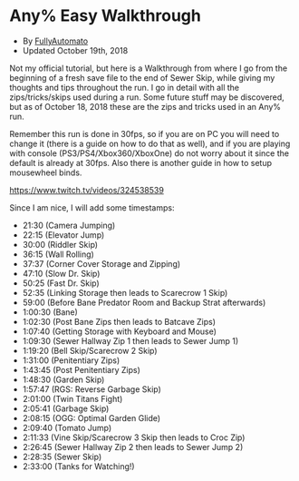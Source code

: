 # Any% Easy Walkthrough
- By [FullyAutomato](https://www.speedrun.com/user/FullyAutomato)
- Updated October 19th, 2018

Not my official tutorial, but here is a Walkthrough from where I go from the beginning of a fresh save file to the end of Sewer Skip, while giving my thoughts and tips throughout the run. I go in detail with all the zips/tricks/skips used during a run. Some future stuff may be discovered, but as of October 18, 2018 these are the zips and tricks used in an Any% run.

Remember this run is done in 30fps, so if you are on PC you will need to change it (there is a guide on how to do that as well), and if you are playing with console (PS3/PS4/Xbox360/XboxOne) do not worry about it since the default is already at 30fps. Also there is another guide in how to setup mousewheel binds. 

https://www.twitch.tv/videos/324538539

Since I am nice, I will add some timestamps:
- 21:30 (Camera Jumping)
- 22:15 (Elevator Jump)
- 30:00 (Riddler Skip)
- 36:15 (Wall Rolling)
- 37:37 (Corner Cover Storage and Zipping)
- 47:10 (Slow Dr. Skip)
- 50:25 (Fast Dr. Skip)
- 52:35 (Linking Storage then leads to Scarecrow 1 Skip)
- 59:00 (Before Bane Predator Room and Backup Strat afterwards)
- 1:00:30 (Bane)
- 1:02:30 (Post Bane Zips then leads to Batcave Zips)
- 1:07:40 (Getting Storage with Keyboard and Mouse)
- 1:09:30 (Sewer Hallway Zip 1 then leads to Sewer Jump 1)
- 1:19:20 (Bell Skip/Scarecrow 2 Skip)
- 1:31:00 (Penitentiary Zips)
- 1:43:45 (Post Penitentiary Zips)
- 1:48:30 (Garden Skip)
- 1:57:47 (RGS: Reverse Garbage Skip)
- 2:01:00 (Twin Titans Fight)
- 2:05:41 (Garbage Skip)
- 2:08:15 (OGG: Optimal Garden Glide)
- 2:09:40 (Tomato Jump)
- 2:11:33 (Vine Skip/Scarecrow 3 Skip then leads to Croc Zip)
- 2:26:45 (Sewer Hallway Zip 2 then leads to Sewer Jump 2)
- 2:28:35 (Sewer Skip)
- 2:33:00 (Tanks for Watching!)